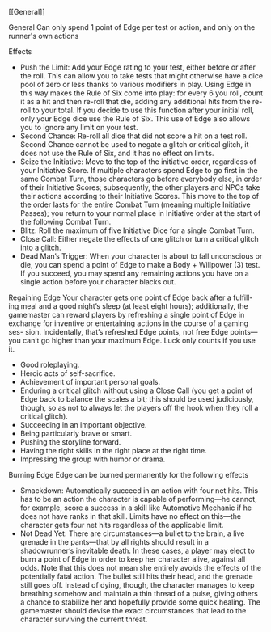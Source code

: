 [[General]]

General
Can only spend 1 point of Edge per test or action, and only on the runner's own actions

Effects
- Push the Limit: Add your Edge rating to your test, either before or after the roll. This can allow you to take tests that might otherwise have a dice pool of zero or less thanks to various modifiers in play. Using Edge in this way makes the Rule of Six come into play: for every 6 you roll, count it as a hit and then re-roll that die, adding any additional hits from the re-roll to your total. If you decide to use this function after your initial roll, only your Edge dice use the Rule of Six. This use of Edge also allows you to ignore any limit on your test. 
- Second Chance: Re-roll all dice that did not score a hit on a test roll. Second Chance cannot be used to negate a glitch or critical glitch, it does not use the Rule of Six, and it has no effect on limits.
- Seize the Initiative: Move to the top of the initiative order, regardless of your Initiative Score. If multiple characters spend Edge to go first in the same Combat Turn, those characters go before everybody else, in order of their Initiative Scores; subsequently, the other players and NPCs take their actions according to their Initiative Scores. This move to the top of the order lasts for the entire Combat Turn (meaning multiple Initiative Passes); you return to your normal place in Initiative order at the start of the following Combat Turn.
- Blitz: Roll the maximum of five Initiative Dice for a single Combat Turn. 
- Close Call: Either negate the effects of one glitch or turn a critical glitch into a glitch. 
- Dead Man’s Trigger: When your character is about to fall unconscious or die, you can spend a point of Edge to make a Body + Willpower (3) test. If you succeed, you may spend any remaining actions you have on a single action before your character blacks out.

Regaining Edge
 Your character gets one point of Edge back after a fulfill- ing meal and a good night’s sleep (at least eight hours); additionally, the gamemaster can reward players by refreshing a single point of Edge in exchange for inventive or entertaining actions in the course of a gaming ses- sion. Incidentally, that’s refreshed Edge points, not free Edge points—you can’t go higher than your maximum Edge. Luck only counts if you use it.
 - Good roleplaying.  
 - Heroic acts of self-sacrifice.  
 - Achievement of important personal goals.  
 - Enduring a critical glitch without using a Close Call (you get a point of Edge back to 		balance the scales a bit; this should be used judiciously, though, so as not to always let the players off the hook when they roll a critical glitch).
 - Succeeding in an important objective.  
 - Being particularly brave or smart.  
 - Pushing the storyline forward.  
 - Having the right skills in the right place at the right time.  
 - Impressing the group with humor or drama.
	
Burning Edge
Edge can be burned permanently for the following effects
- Smackdown: Automatically succeed in an action with four net hits. This has to be an action the character is capable of performing—he cannot, for example, score a success in a skill like Automotive Mechanic if he does not have ranks in that skill. Limits have no effect on this—the character gets four net hits regardless of the applicable limit.
-  Not Dead Yet: There are circumstances—a bullet to the brain, a live grenade in the pants—that by all rights should result in a shadowrunner’s inevitable death. In these cases, a player may elect to burn a point of Edge in order to keep her character alive, against all odds. Note that this does not mean she entirely avoids the effects of the potentially fatal action. The bullet still hits their head, and the grenade still goes off. Instead of dying, though, the character manages to keep breathing somehow and maintain a thin thread of a pulse, giving others a chance to stabilize her and hopefully provide some quick healing. The gamemaster should devise the exact circumstances that lead to the character surviving the current threat.